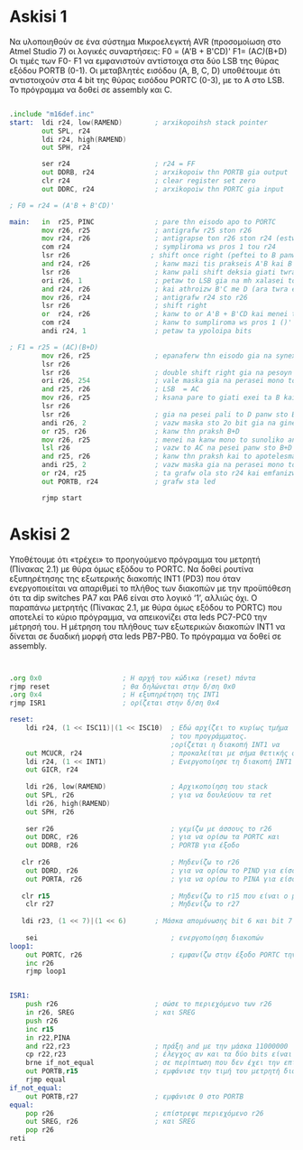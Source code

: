 # Askisi 1

Να υλοποιηθούν σε ένα σύστημα Μικροελεγκτή AVR (προσομοίωση στο Atmel Studio 7) οι λογικές συναρτήσεις: 
F0 = (A'B + B'CD)'
F1= (A*C)*(B+D)
Οι τιμές των F0- F1 να εμφανιστούν αντίστοιχα στα δύο LSB της θύρας εξόδου PORTB (0-1).
Οι μεταβλητές εισόδου (A, B, C, D) υποθέτουμε ότι αντιστοιχούν στα 4 bit της θύρας εισόδου PORTC (0-3), με το A στο LSB. 
Το πρόγραμμα να δοθεί σε assembly και C.

```asm

.include "m16def.inc"
start:	ldi	r24, low(RAMEND)		; arxikopoihsh stack pointer
		out	SPL, r24
		ldi	r24, high(RAMEND)
		out SPH, r24

		ser r24						; r24 = FF
		out DDRB, r24				; arxikopoiw thn PORTB gia output
		clr	r24						; clear register set zero
		out DDRC, r24				; arxikopoiw thn PORTC gia input

; F0 = r24 = (A'B + B'CD)'

main:	in	r25, PINC				; pare thn eisodo apo to PORTC
		mov r26, r25				; antigrafw r25 ston r26
		mov r24, r26				; antigrapse ton r26 ston r24 (estw sysoreyw to F0 sto r24)
		com r24						; sympliroma ws pros 1 tou r24
		lsr r26					   ; shift once right (peftei to B panw sto A' kai to C sto B')
		and r24, r26				; kanw mazi tis prakseis A'B kai B'C
		lsr r26						; kanw pali shift deksia giati twra tha pesei to D panw sto B'C
		ori r26, 1					; petaw to LSB gia na mh xalasei to A'B
		and	r24, r26				; kai athroizw B'C me D (ara twra exw A'B sto LSB toy r24 kai B'CD sto diplano tou LSB)
		mov r26, r24				; antigrafw r24 sto r26
		lsr r26						; shift right
		or	r24, r26				; kanw to or A'B + B'CD kai menei to ()'
		com r24						; kanw to sumpliroma ws pros 1 ()' 
		andi r24, 1					; petaw ta ypoloipa bits

; F1 = r25 = (AC)(B+D)		
		mov r26, r25				; epanaferw thn eisodo gia na synexisw me F1
		lsr r26
		lsr r26						; double shift right gia na pesoyn ta C panw sto A kai D panw sto B
		ori r26, 254				; vale maska gia na perasei mono to LSB
		and r25, r26				; LSB  = AC 
		mov r26, r25				; ksana pare to giati exei ta B kai D
		lsr r26
		lsr r26						; gia na pesei pali to D panw sto B
		andi r26, 2					; vazw maska sto 2o bit gia na ginei mono to B+D
		or r25, r26					; kanw thn praksh B+D
		mov r26, r25				; menei na kanw mono to sunoliko and (AC)(B+D)
		lsl	r26						; vazw to AC na pesei panw sto B+D
		and r25, r26				; kanw thn praksh kai to apotelesma vrisketai sto 2o LSB bit
		andi r25, 2					; vazw maska gia na perasei mono to 2o bit
		or r24, r25					; ta grafw ola sto r24 kai emfanizw
		out PORTB, r24				; grafw sta led

		rjmp start

```

# Askisi 2

Υποθέτουμε ότι «τρέχει» το προηγούμενο πρόγραμμα του μετρητή (Πίνακας 2.1) με θύρα όμως εξόδου το PORTC. Να δοθεί ρουτίνα εξυπηρέτησης της εξωτερικής διακοπής INT1 (PD3) που όταν ενεργοποιείται να απαριθμεί το πλήθος των διακοπών με την προϋπόθεση ότι τα dip switches PΑ7 και PA6 είναι στο λογικό ‘1’, αλλιώς όχι. Ο παραπάνω μετρητής (Πίνακας 2.1, με θύρα όμως εξόδου το PORTC) που αποτελεί το κύριο πρόγραμμα, να απεικονίζει στα leds PC7-PC0 την μέτρησή του. Η μέτρηση του πλήθους των εξωτερικών διακοπών INT1 να δίνεται σε δυαδική μορφή στα leds PB7-PB0. Το πρόγραμμα να δοθεί σε assembly.


```asm


.org 0x0					; Η αρχή του κώδικα (reset) πάντα
rjmp reset					; θα δηλώνεται στην δ/ση 0x0
.org 0x4					; Η εξυπηρέτηση της INT1 
rjmp ISR1					; ορίζεται στην δ/ση 0x4

reset:
	ldi r24, (1 << ISC11)|(1 << ISC10)	; Εδώ αρχίζει το κυρίως τμήμα
										; του προγράμματος.
										;ορίζεται η διακοπή INT1 να
	out MCUCR, r24						; προκαλείται με σήμα θετικής ακμής
	ldi r24, (1 << INT1)				; Ενεργοποίησε τη διακοπή INT1
	out GICR, r24						
	
	ldi r26, low(RAMEND)				; Αρχικοποίηση του stack
	out SPL, r26						; για να δουλεύουν τα ret
	ldi r26, high(RAMEND)
	out SPH, r26
	
	ser r26								; γεμίζω με άσσους το r26
	out DDRC, r26						; για να ορίσω τα PORTC και
	out DDRB, r26						; PORTB για έξοδο
	
   clr r26								; Μηδενίζω το r26
	out DDRD, r26						; για να ορίσω το PIND για είσοδο
	out PORTA, r26						; για να ορίσω το PINA για είσοδο
   
   clr r15								; Μηδενίζω το r15 που είναι ο μετρητής των διακοπών
	clr r27								; Μηδενίζω το r27
	
   ldi r23, (1 << 7)|(1 << 6)		; Μάσκα απομόνωσης bit 6 και bit 7
	
	sei									; ενεργοποίηση διακοπών
loop1:
	out PORTC, r26						; εμφανίζω στην έξοδο PORTC την τιμή του μετρητή
	inc r26
	rjmp loop1


ISR1:
	push r26						; σώσε το περιεχόμενο των r26
	in r26, SREG					; και SREG
	push r26
	inc r15
	in r22,PINA
	and r22,r23						; πράξη and με την μάσκα 11000000
	cp r22,r23						; έλεγχος αν και τα δύο bits είναι άσσοι
	brne if_not_equal				; σε περίπτωση που δεν έχει την επιθυμητή τιμή, γίνεται άλμα 
	out PORTB,r15					; εμφάνισε την τιμή του μετρητή διακοπών στο PORTB
	rjmp equal
if_not_equal:
	out PORTB,r27					; εμφάνισε 0 στο PORTB
equal:
	pop r26							; επίστρεψε περιεχόμενο r26	
	out SREG, r26					; και SREG
	pop r26	
reti
```